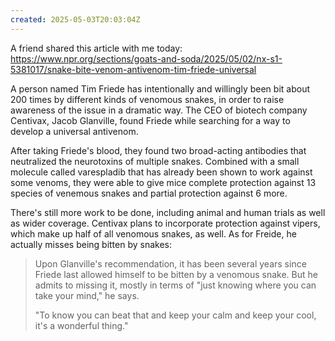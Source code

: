 ```yaml
---
created: 2025-05-03T20:03:04Z
---
```


A friend shared this article with me today: https://www.npr.org/sections/goats-and-soda/2025/05/02/nx-s1-5381017/snake-bite-venom-antivenom-tim-friede-universal

A person named Tim Friede has intentionally and willingly been bit about 200 times by different kinds of venomous snakes, in order to raise awareness of the issue in a dramatic way. The CEO of biotech company Centivax, Jacob Glanville, found Friede while searching for a way to develop a universal antivenom.

After taking Friede's blood, they found two broad-acting antibodies that neutralized the neurotoxins of multiple snakes. Combined with a small molecule called varespladib that has already been shown to work against some venoms, they were able to give mice complete protection against 13 species of venemous snakes and partial protection against 6 more.

There's still more work to be done, including animal and human trials as well as wider coverage. Centivax plans to incorporate protection against vipers, which make up half of all venomous snakes, as well. As for Freide, he actually misses being bitten by snakes:

> Upon Glanville's recommendation, it has been several years since Friede last allowed himself to be bitten by a venomous snake. But he admits to missing it, mostly in terms of "just knowing where you can take your mind," he says.
>
> "To know you can beat that and keep your calm and keep your cool, it's a wonderful thing."
